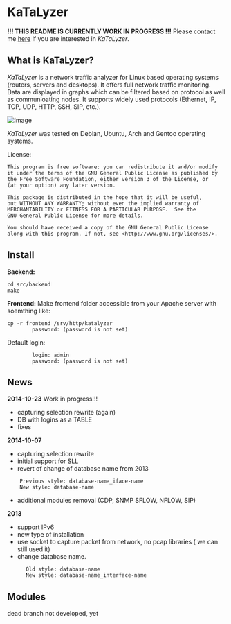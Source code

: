 KaTaLyzer
==============

**!!! THIS README IS CURRENTLY WORK IN PROGRESS !!!** Please contact me <a href="mailto://roman.bronis@gmail.com">here</a> if you are interested in _KaTaLyzer_.

What is KaTaLyzer?
----------------------
_KaTaLyzer_ is a network traffic analyzer for Linux based operating systems (routers, servers and desktops). 
It offers full network traffic monitoring. Data are displayed in graphs which can be filtered based on protocol 
as well as communioating nodes. It supports widely used protocols (Ethernet, IP, TCP, UDP, HTTP, SSH, SIP, etc.).


![Image](http://www.katalyzer.sk/images/slide1.png)

_KaTaLyzer_ was tested on Debian, Ubuntu, Arch and Gentoo operating systems.

License:

    This program is free software: you can redistribute it and/or modify
    it under the terms of the GNU General Public License as published by
    the Free Software Foundation, either version 3 of the License, or
    (at your option) any later version.

    This package is distributed in the hope that it will be useful,
    but WITHOUT ANY WARRANTY; without even the implied warranty of
    MERCHANTABILITY or FITNESS FOR A PARTICULAR PURPOSE.  See the
    GNU General Public License for more details.

    You should have received a copy of the GNU General Public License
    along with this program. If not, see <http://www.gnu.org/licenses/>.

Install
----------
**Backend:**
```
cd src/backend
make
```

**Frontend:**
Make frontend folder accessible from your Apache server with soemthing like:
```
cp -r frontend /srv/http/katalyzer
		password: (password is not set)
```
Default login:
```
		login: admin
		password: (password is not set)
```

News
----------
**2014-10-23**
Work in progress!!!
- capturing selection rewrite (again)
- DB with logins as a TABLE
- fixes

**2014-10-07**
- capturing selection rewrite
- initial support for SLL
- revert of change of database name from 2013
```
	Previous style: database-name_iface-name
	New style: database-name
```
- additional modules removal (CDP, SNMP SFLOW, NFLOW, SIP)

**2013**
- support IPv6
- new type of installation
- use socket to capture packet from network, no pcap libraries ( we can still used it)
- change database name.
```
      Old style: database-name
      New style: database-name_interface-name
```

	  
Modules
-----------------------
dead branch
not developed, yet
